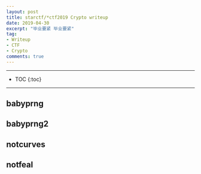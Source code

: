 ```yaml
---
layout: post
title: starctf/*ctf2019 Crypto writeup
date: 2019-04-30
excerpt: "毕业要紧 毕业要紧"
tag:
- Writeup
- CTF
- Crypto
comments: true
---
```


---

* TOC
{:toc}

---

## babyprng



## babyprng2

## notcurves

## notfeal